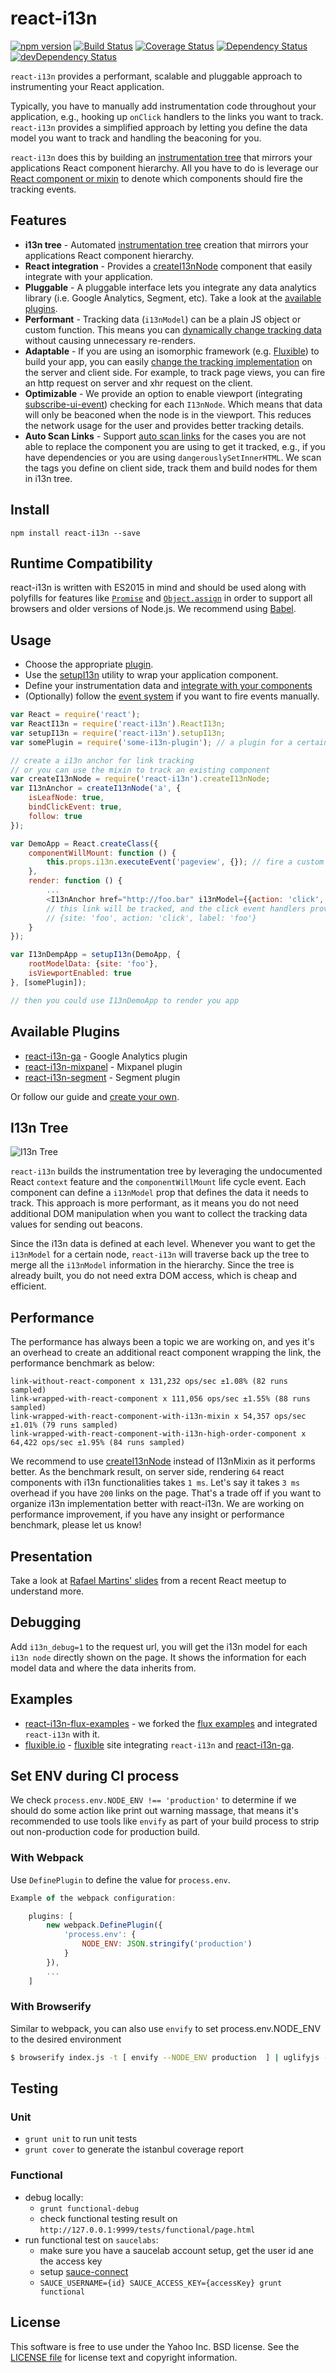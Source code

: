 # react-i13n

[![npm version](https://badge.fury.io/js/react-i13n.svg)](http://badge.fury.io/js/react-i13n)
[![Build Status](https://travis-ci.org/yahoo/react-i13n.svg?branch=master)](https://travis-ci.org/yahoo/react-i13n)
[![Coverage Status](https://coveralls.io/repos/yahoo/react-i13n/badge.svg?branch=master&service=github)](https://coveralls.io/github/yahoo/react-i13n?branch=master)
[![Dependency Status](https://david-dm.org/yahoo/react-i13n.svg)](https://david-dm.org/yahoo/react-i13n)
[![devDependency Status](https://david-dm.org/yahoo/react-i13n/dev-status.svg)](https://david-dm.org/yahoo/react-i13n#info=devDependencies)

`react-i13n` provides a performant, scalable and pluggable approach to instrumenting your React application.

Typically, you have to manually add instrumentation code throughout your application, e.g., hooking up `onClick` handlers to the links you want to track. `react-i13n` provides a simplified approach by letting you define the data model you want to track and handling the beaconing for you.

`react-i13n` does this by building an [instrumentation tree](#i13n-tree) that mirrors your applications React component hierarchy. All you have to do is leverage our [React component or mixin](./docs/guides/integrateWithComponents.md) to denote which components should fire the tracking events.

## Features

* **i13n tree** - Automated [instrumentation tree](#i13n-tree) creation that mirrors your applications React component hierarchy.
* **React integration** - Provides a [createI13nNode](./docs/api/createI13nNode.md#createi13nnodecomponent-options) component that easily integrate with your application.
* **Pluggable** - A pluggable interface lets you integrate any data analytics library (i.e. Google Analytics, Segment, etc). Take a look at the [available plugins](#available-plugins).
* **Performant** - Tracking data (`i13nModel`) can be a plain JS object or custom function. This means you can [dynamically change tracking data](./docs/guides/integrateWithComponents.md#dynamic-i13n-model) without causing unnecessary re-renders.
* **Adaptable** - If you are using an isomorphic framework (e.g. [Fluxible](http://fluxible.io)) to build your app, you can easily [change the tracking implementation](./docs/guides/createPlugins.md) on the server and client side. For example, to track page views, you can fire an http request on server and xhr request on the client.
* **Optimizable** - We provide an option to enable viewport (integrating [subscribe-ui-event](https://github.com/yahoo/subscribe-ui-event)) checking for each `I13nNode`. Which means that data will only be beaconed when the node is in the viewport. This reduces the network usage for the user and provides better tracking details.
* **Auto Scan Links** - Support [auto scan links](./docs/api/createI13nNode.md) for the cases you are not able to replace the component you are using to get it tracked, e.g., if you have dependencies or you are using `dangerouslySetInnerHTML`. We scan the tags you define on client side, track them and build nodes for them in i13n tree.

## Install

```
npm install react-i13n --save
```

## Runtime Compatibility

react-i13n is written with ES2015 in mind and should be used along with polyfills
for features like [`Promise`][Promise] and [`Object.assign`][objectAssign]
in order to support all browsers and older versions of Node.js. We recommend using [Babel][babel].

[Promise]: https://developer.mozilla.org/en-US/docs/Web/JavaScript/Reference/Global_Objects/Promise
[objectAssign]: https://developer.mozilla.org/en-US/docs/Web/JavaScript/Reference/Global_Objects/Object/assign
[babel]: https://babeljs.io/

## Usage

* Choose the appropriate [plugin](#available-plugins).
* Use the [setupI13n](./docs/api/setupI13n.md) utility to wrap your application component.
* Define your instrumentation data and [integrate with your components](./docs/guides/integrateWithComponents.md)
* (Optionally) follow the [event system](./docs/guides/eventSystem.md) if you want to fire events manually.

```js
var React = require('react');
var ReactI13n = require('react-i13n').ReactI13n;
var setupI13n = require('react-i13n').setupI13n;
var somePlugin = require('some-i13n-plugin'); // a plugin for a certain instrumentation mechanism

// create a i13n anchor for link tracking
// or you can use the mixin to track an existing component
var createI13nNode = require('react-i13n').createI13nNode;
var I13nAnchor = createI13nNode('a', {
    isLeafNode: true,
    bindClickEvent: true,
    follow: true
});

var DemoApp = React.createClass({
    componentWillMount: function () {
        this.props.i13n.executeEvent('pageview', {}); // fire a custom event
    },
    render: function () {
        ...
        <I13nAnchor href="http://foo.bar" i13nModel={{action: 'click', label: 'foo'}}>...</I13nAnchor>
        // this link will be tracked, and the click event handlers provided by the plugin will get the model data as
        // {site: 'foo', action: 'click', label: 'foo'}
    }
});

var I13nDempApp = setupI13n(DemoApp, {
    rootModelData: {site: 'foo'},
    isViewportEnabled: true
}, [somePlugin]);

// then you could use I13nDemoApp to render you app
```

## Available Plugins
* [react-i13n-ga](https://github.com/kaesonho/react-i13n-ga) - Google Analytics plugin
* [react-i13n-mixpanel](https://github.com/adlenafane/react-i13n-mixpanel) - Mixpanel plugin
* [react-i13n-segment](https://github.com/adlenafane/react-i13n-segment) - Segment plugin

Or follow our guide and [create your own](./docs/guides/createPlugins.md).

## I13n Tree
![I13n Tree](https://cloud.githubusercontent.com/assets/3829183/7980892/0b38eb70-0a60-11e5-8cc2-712ec42089fc.png)

`react-i13n` builds the instrumentation tree by leveraging the undocumented React `context` feature and the `componentWillMount` life cycle event. Each component can define a `i13nModel` prop that defines the data it needs to track. This approach is more performant, as it means you do not need additional DOM manipulation when you want to collect the tracking data values for sending out beacons.

Since the i13n data is defined at each level. Whenever you want to get the `i13nModel` for a certain node, `react-i13n` will traverse back up the tree to merge all the `i13nModel` information in the hierarchy. Since the tree is already built, you do not need extra DOM access, which is cheap and efficient.

## Performance

The performance has always been a topic we are working on, and yes it's an overhead to create an additional react component wrapping the link, the performance benchmark as below:

```
link-without-react-component x 131,232 ops/sec ±1.08% (82 runs sampled)
link-wrapped-with-react-component x 111,056 ops/sec ±1.55% (88 runs sampled)
link-wrapped-with-react-component-with-i13n-mixin x 54,357 ops/sec ±1.01% (79 runs sampled)
link-wrapped-with-react-component-with-i13n-high-order-component x 64,422 ops/sec ±1.95% (84 runs sampled)
```

We recommend to use [createI13nNode](./docs/api/createI13nNode.md#createi13nnodecomponent-options) instead of I13nMixin as it performs better. As the benchmark result, on server side, rendering `64` react components with i13n functionalities takes `1 ms`. Let's say it takes `3 ms` overhead if you have `200` links on the page. That's a trade off if you want to organize i13n implementation better with react-i13n. We are working on performance improvement, if you have any insight or performance benchmark, please let us know!

## Presentation
Take a look at [Rafael Martins' slides](http://www.slideshare.net/RafaelMartins21/instrumentation-talk-39547608) from a recent React meetup to understand more.

## Debugging
Add `i13n_debug=1` to the request url, you will get the i13n model for each `i13n node` directly shown on the page. It shows the information for each model data and where the data inherits from.

## Examples
* [react-i13n-flux-examples](https://github.com/kaesonho/react-i13n-flux-examples) - we forked the [flux examples](https://github.com/facebook/flux/tree/master/examples) and integrated `react-i13n` with it.
* [fluxible.io](http://fluxible.io/) - [fluxible](https://github.com/yahoo/fluxible) site integrating `react-i13n` and [react-i13n-ga](https://github.com/kaesonho/react-i13n-ga).

## Set ENV during CI process
We check `process.env.NODE_ENV !== 'production'` to determine if we should do some action like print out warning massage, that means it's recommended to use tools like `envify` as part of your build process to strip out non-production code for production build.

### With Webpack

Use `DefinePlugin` to define the value for `process.env`.

```js
Example of the webpack configuration:

    plugins: [
        new webpack.DefinePlugin({
            'process.env': {
                NODE_ENV: JSON.stringify('production')
            }
        }),
        ...
    ]
```

### With Browserify

Similar to webpack, you can also use `envify` to set process.env.NODE_ENV to the desired environment

```bash
$ browserify index.js -t [ envify --NODE_ENV production  ] | uglifyjs -c > bundle.js

```

## Testing

### Unit

* `grunt unit` to run unit tests
* `grunt cover` to generate the istanbul coverage report

### Functional

* debug locally:
   * `grunt functional-debug`
   * check functional testing result on `http://127.0.0.1:9999/tests/functional/page.html`
* run functional test on `saucelabs`:
   * make sure you have a saucelab account setup, get the user id ane the access key
   * setup [sauce-connect](https://docs.saucelabs.com/reference/sauce-connect/)
   * `SAUCE_USERNAME={id} SAUCE_ACCESS_KEY={accessKey} grunt functional`

## License

This software is free to use under the Yahoo Inc. BSD license.
See the [LICENSE file](./LICENSE.md) for license text and copyright information.
